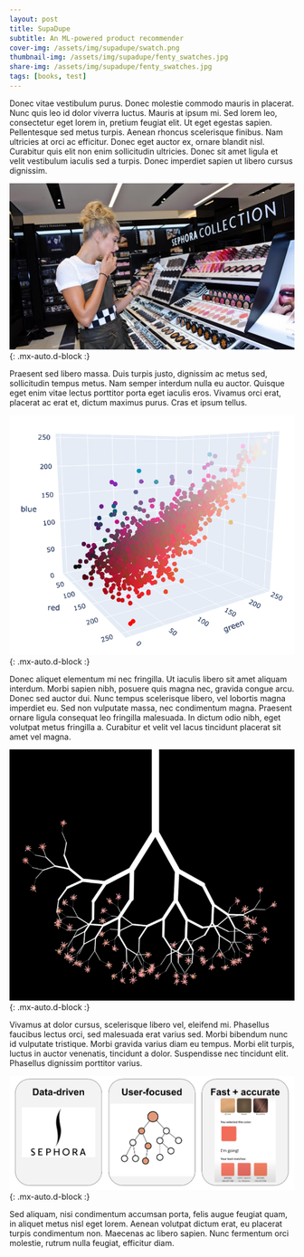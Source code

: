 ```yaml
---
layout: post
title: SupaDupe
subtitle: An ML-powered product recommender
cover-img: /assets/img/supadupe/swatch.png
thumbnail-img: /assets/img/supadupe/fenty_swatches.jpg
share-img: /assets/img/supadupe/fenty_swatches.jpg
tags: [books, test]
---
```


Donec vitae vestibulum purus. Donec molestie commodo mauris in placerat. Nunc quis leo id dolor viverra luctus. Mauris at ipsum mi. Sed lorem leo, consectetur eget lorem in, pretium feugiat elit. Ut eget egestas sapien. Pellentesque sed metus turpis. Aenean rhoncus scelerisque finibus. Nam ultricies at orci ac efficitur. Donec eget auctor ex, ornare blandit nisl. Curabitur quis elit non enim sollicitudin ultricies. Donec sit amet ligula et velit vestibulum iaculis sed a turpis. Donec imperdiet sapien ut libero cursus dignissim.

![shopper]( ../assets/img/supadupe/shopper.png ){: .mx-auto.d-block :}


Praesent sed libero massa. Duis turpis justo, dignissim ac metus sed, sollicitudin tempus metus. Nam semper interdum nulla eu auctor. Quisque eget enim vitae lectus porttitor porta eget iaculis eros. Vivamus orci erat, placerat ac erat et, dictum maximus purus. Cras et ipsum tellus. 

![rgb]( ../assets/img/supadupe/rgb_space_resize.png ){: .mx-auto.d-block :}

Donec aliquet elementum mi nec fringilla. Ut iaculis libero sit amet aliquam interdum. Morbi sapien nibh, posuere quis magna nec, gravida congue arcu. Donec sed auctor dui. Nunc tempus scelerisque libero, vel lobortis magna imperdiet eu. Sed non vulputate massa, nec condimentum magna. Praesent ornare ligula consequat leo fringilla malesuada. In dictum odio nibh, eget volutpat metus fringilla a. Curabitur et velit vel lacus tincidunt placerat sit amet vel magna. 

![decision]( ../assets/img/supadupe/decision_tree_resize.png ){: .mx-auto.d-block :}

 Vivamus at dolor cursus, scelerisque libero vel, eleifend mi. Phasellus faucibus lectus orci, sed malesuada erat varius sed. Morbi bibendum nunc id vulputate tristique. Morbi gravida varius diam eu tempus. Morbi elit turpis, luctus in auctor venenatis, tincidunt a dolor. Suspendisse nec tincidunt elit. Phasellus dignissim porttitor varius.

![summary]( ../assets/img/supadupe/summary_crop_resize.png ){: .mx-auto.d-block :}

Sed aliquam, nisi condimentum accumsan porta, felis augue feugiat quam, in aliquet metus nisl eget lorem. Aenean volutpat dictum erat, eu placerat turpis condimentum non. Maecenas ac libero sapien. Nunc fermentum orci molestie, rutrum nulla feugiat, efficitur diam.

